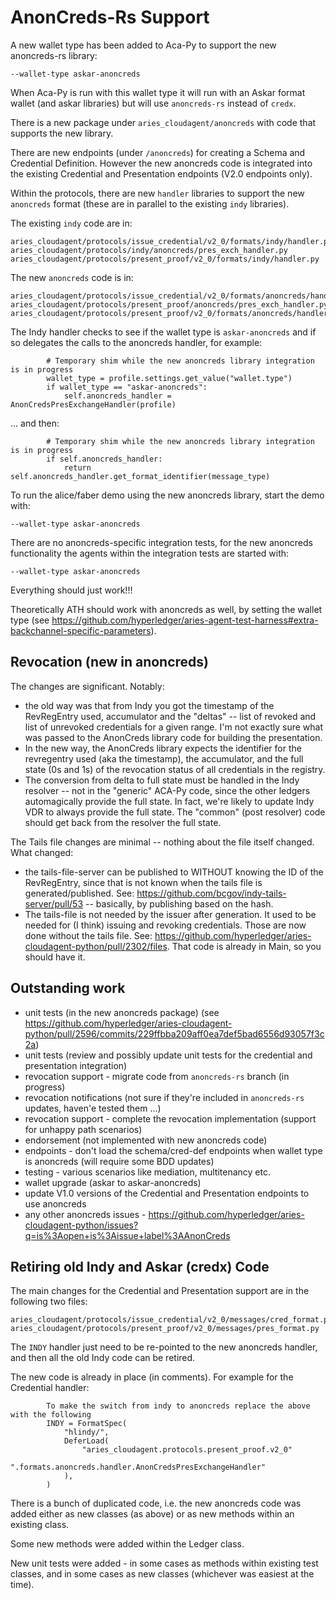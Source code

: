 # AnonCreds-Rs Support

A new wallet type has been added to Aca-Py to support the new anoncreds-rs library:

```
--wallet-type askar-anoncreds
```

When Aca-Py is run with this wallet type it will run with an Askar format wallet (and askar libraries) but will use `anoncreds-rs` instead of `credx`.

There is a new package under `aries_cloudagent/anoncreds` with code that supports the new library.

There are new endpoints (under `/anoncreds`) for creating a Schema and Credential Definition.  However the new anoncreds code is integrated into the existing Credential and Presentation endpoints (V2.0 endpoints only).

Within the protocols, there are new `handler` libraries to support the new `anoncreds` format (these are in parallel to the existing `indy` libraries).

The existing `indy` code are in:

```
aries_cloudagent/protocols/issue_credential/v2_0/formats/indy/handler.py
aries_cloudagent/protocols/indy/anoncreds/pres_exch_handler.py
aries_cloudagent/protocols/present_proof/v2_0/formats/indy/handler.py
```

The new `anoncreds` code is in:

```
aries_cloudagent/protocols/issue_credential/v2_0/formats/anoncreds/handler.py
aries_cloudagent/protocols/present_proof/anoncreds/pres_exch_handler.py
aries_cloudagent/protocols/present_proof/v2_0/formats/anoncreds/handler.py
```

The Indy handler checks to see if the wallet type is `askar-anoncreds` and if so delegates the calls to the anoncreds handler, for example:

```
        # Temporary shim while the new anoncreds library integration is in progress
        wallet_type = profile.settings.get_value("wallet.type")
        if wallet_type == "askar-anoncreds":
            self.anoncreds_handler = AnonCredsPresExchangeHandler(profile)
```

... and then:

```
        # Temporary shim while the new anoncreds library integration is in progress
        if self.anoncreds_handler:
            return self.anoncreds_handler.get_format_identifier(message_type)
```

To run the alice/faber demo using the new anoncreds library, start the demo with:

```
--wallet-type askar-anoncreds
```

There are no anoncreds-specific integration tests, for the new anoncreds functionality the agents within the integration tests are started with:

```
--wallet-type askar-anoncreds
```

Everything should just work!!!

Theoretically ATH should work with anoncreds as well, by setting the wallet type (see https://github.com/hyperledger/aries-agent-test-harness#extra-backchannel-specific-parameters).


## Revocation (new in anoncreds)

The changes are significant.  Notably:

- the old way was that from Indy you got the timestamp of the RevRegEntry used, accumulator and the "deltas" -- list of revoked and list of unrevoked credentials for a given range.  I'm not exactly sure what was passed to the AnonCreds library code for building the presentation.
- In the new way, the AnonCreds library expects the identifier for the revregentry used (aka the timestamp), the accumulator, and the full state (0s and 1s) of the revocation status of all credentials in the registry.
- The conversion from delta to full state must be handled in the Indy resolver -- not in the "generic" ACA-Py code, since the other ledgers automagically provide the full state. In fact, we're likely to update Indy VDR to always provide the full state.  The "common" (post resolver) code should get back from the resolver the full state.

The Tails file changes are minimal -- nothing about the file itself changed.  What changed:

- the tails-file-server can be published to WITHOUT knowing the ID of the RevRegEntry, since that is not known when the tails file is generated/published.  See: https://github.com/bcgov/indy-tails-server/pull/53 -- basically, by publishing based on the hash.
- The tails-file is not needed by the issuer after generation. It used to be needed for (I think) issuing and revoking credentials. Those are now done without the tails file. See: https://github.com/hyperledger/aries-cloudagent-python/pull/2302/files. That code is already in Main, so you should have it.


## Outstanding work

- unit tests (in the new anoncreds package) (see https://github.com/hyperledger/aries-cloudagent-python/pull/2596/commits/229ffbba209aff0ea7def5bad6556d93057f3c2a)
- unit tests (review and possibly update unit tests for the credential and presentation integration)
- revocation support - migrate code from `anoncreds-rs` branch (in progress)
- revocation notifications (not sure if they're included in `anoncreds-rs` updates, haven'e tested them ...)
- revocation support - complete the revocation implementation (support for unhappy path scenarios)
- endorsement (not implemented with new anoncreds code)
- endpoints - don't load the schema/cred-def endpoints when wallet type is anoncreds (will require some BDD updates)
- testing - various scenarios like mediation, multitenancy etc.
- wallet upgrade (askar to askar-anoncreds)
- update V1.0 versions of the Credential and Presentation endpoints to use anoncreds
- any other anoncreds issues - https://github.com/hyperledger/aries-cloudagent-python/issues?q=is%3Aopen+is%3Aissue+label%3AAnonCreds


## Retiring old Indy and Askar (credx) Code

The main changes for the Credential and Presentation support are in the following two files:

```
aries_cloudagent/protocols/issue_credential/v2_0/messages/cred_format.py
aries_cloudagent/protocols/present_proof/v2_0/messages/pres_format.py
```

The `INDY` handler just need to be re-pointed to the new anoncreds handler, and then all the old Indy code can be retired.

The new code is already in place (in comments).  For example for the Credential handler:

```
        To make the switch from indy to anoncreds replace the above with the following
        INDY = FormatSpec(
            "hlindy/",
            DeferLoad(
                "aries_cloudagent.protocols.present_proof.v2_0"
                ".formats.anoncreds.handler.AnonCredsPresExchangeHandler"
            ),
        )
```

There is a bunch of duplicated code, i.e. the new anoncreds code was added either as new classes (as above) or as new methods within an existing class.

Some new methods were added within the Ledger class.

New unit tests were added - in some cases as methods within existing test classes, and in some cases as new classes (whichever was easiest at the time).
